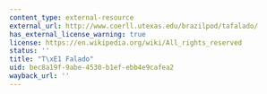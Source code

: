 ```yaml
---
content_type: external-resource
external_url: http://www.coerll.utexas.edu/brazilpod/tafalado/
has_external_license_warning: true
license: https://en.wikipedia.org/wiki/All_rights_reserved
status: ''
title: "T\xE1 Falado"
uid: bec8a19f-9abe-4530-b1ef-ebb4e9cafea2
wayback_url: ''
---
```

